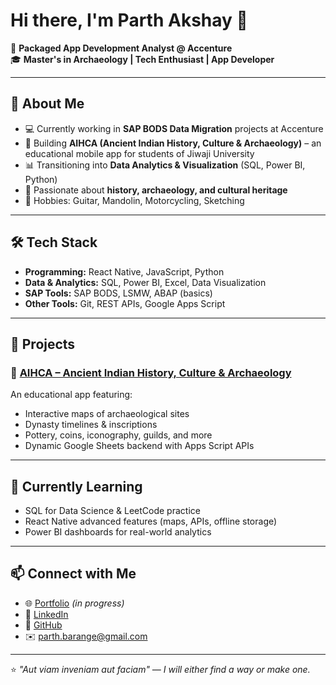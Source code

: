 # Hi there, I'm Parth Akshay 👋  

🚀 **Packaged App Development Analyst @ Accenture**  
🎓 **Master's in Archaeology | Tech Enthusiast | App Developer**  

---

## 🔹 About Me  
- 💻 Currently working in **SAP BODS Data Migration** projects at Accenture  
- 📱 Building **AIHCA (Ancient Indian History, Culture & Archaeology)** – an educational mobile app for students of Jiwaji University  
- 📊 Transitioning into **Data Analytics & Visualization** (SQL, Power BI, Python)  
- 🏺 Passionate about **history, archaeology, and cultural heritage**  
- 🎸 Hobbies: Guitar, Mandolin, Motorcycling, Sketching  

---

## 🛠 Tech Stack  
- **Programming:** React Native, JavaScript, Python  
- **Data & Analytics:** SQL, Power BI, Excel, Data Visualization  
- **SAP Tools:** SAP BODS, LSMW, ABAP (basics)  
- **Other Tools:** Git, REST APIs, Google Apps Script  

---

## 📌 Projects  
### 📱 [AIHCA – Ancient Indian History, Culture & Archaeology](https://github.com/parthakshay)  
An educational app featuring:  
- Interactive maps of archaeological sites  
- Dynasty timelines & inscriptions  
- Pottery, coins, iconography, guilds, and more  
- Dynamic Google Sheets backend with Apps Script APIs  

---

## 🌱 Currently Learning  
- SQL for Data Science & LeetCode practice  
- React Native advanced features (maps, APIs, offline storage)  
- Power BI dashboards for real-world analytics  

---

## 📫 Connect with Me  
- 🌐 [Portfolio](https://parthakshay.info) *(in progress)*  
- 💼 [LinkedIn](https://www.linkedin.com/in/parth-akshay-barange/)  
- 🐙 [GitHub](https://github.com/parthakshay)  
- ✉️ parth.barange@gmail.com  

---

⭐️ *"Aut viam inveniam aut faciam" — I will either find a way or make one.*  
<!--
**parthakshay/parthakshay** is a ✨ _special_ ✨ repository because its `README.md` (this file) appears on your GitHub profile.

Here are some ideas to get you started:

- 🔭 I’m currently working on ...
- 🌱 I’m currently learning ...
- 👯 I’m looking to collaborate on ...
- 🤔 I’m looking for help with ...
- 💬 Ask me about ...
- 📫 How to reach me: ...
- 😄 Pronouns: ...
- ⚡ Fun fact: ...
-->

